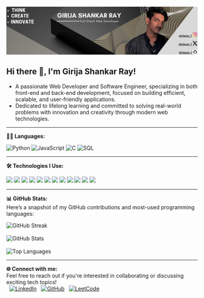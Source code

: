 ![banner](./assets/Github%20Background.png)

## Hi there 👋, I'm Girija Shankar Ray!

-   A passionate Web Developer and Software Engineer, specializing in both front-end and back-end development, focused on building efficient, scalable, and user-friendly applications.
-   Dedicated to lifelong learning and committed to solving real-world problems with innovation and creativity through modern web technologies.

---

**👨‍💻 Languages:**

![Python](https://img.shields.io/badge/-Python-000?&logo=Python)
![JavaScript](https://img.shields.io/badge/-JavaScript-000?&logo=JavaScript)
![C](https://img.shields.io/badge/-C-000?&logo=C)
![SQL](https://img.shields.io/badge/-SQL-000?&logo=MySQL)

---

**🛠 Technologies I Use:**

![](https://img.shields.io/badge/HTML5-E34F26?style=for-the-badge&logo=html5&logoColor=white)
![](https://img.shields.io/badge/CSS3-1572B6?style=for-the-badge&logo=css3&logoColor=white)
![](https://img.shields.io/badge/JavaScript-F7DF1E?style=for-the-badge&logo=javascript&logoColor=black)
![](https://img.shields.io/badge/React-61DAFB?style=for-the-badge&logo=react&logoColor=white)
![](https://img.shields.io/badge/Node.js-86BE00?style=for-the-badge&logo=node.js&logoColor=white)
![](https://img.shields.io/badge/Bash-4EAA25?style=for-the-badge&logo=gnubash&logoColor=white)
![](https://img.shields.io/badge/MySQL-F79F17?style=for-the-badge&logo=mysql&logoColor=white)
![](https://img.shields.io/badge/npm-CB3837?style=for-the-badge&logo=npm&logoColor=white)
![](https://img.shields.io/badge/VS_Code-0078D4?style=for-the-badge&logo=visual%20studio%20code&logoColor=white)
![](https://img.shields.io/badge/Git-F05032?style=for-the-badge&logo=git&logoColor=white)
![](https://img.shields.io/badge/Github-F05032?style=for-the-badge&logo=github&logoColor=white)
![](https://img.shields.io/badge/Markdown-F71A4A?style=for-the-badge&logo=markdown&logoColor=white)

---

**📊 GitHub Stats:**  
Here’s a snapshot of my GitHub contributions and most-used programming languages:

<p align="left">
  <img src="https://streak-stats.demolab.com?user=Girijaray07&theme=gruvbox&hide_border=false" alt="GitHub Streak" />
  <br><br>
  <img src="https://github-readme-stats.vercel.app/api?username=Girijaray07&show=prs_merged_percentage&theme=gruvbox&show_owner=true" alt="GitHub Stats" />
  <br><br>
  <img src="https://github-readme-stats.vercel.app/api/top-langs/?username=Girijaray07&layout=compact&theme=gruvbox" alt="Top Languages" />
</p>

---

**🌐 Connect with me:**  
Feel free to reach out if you're interested in collaborating or discussing exciting tech topics!  
&nbsp; [![LinkedIn](https://img.shields.io/badge/LinkedIn-0A66C2?style=for-the-badge&logo=linkedin&logoColor=white)](https://www.linkedin.com/in/girija-shankar-ray/) &nbsp;
[![GitHub](https://img.shields.io/badge/GitHub-181717?style=for-the-badge&logo=github&logoColor=white)](https://github.com/Girijaray07) &nbsp;
[![LeetCode](https://img.shields.io/badge/LeetCode-FFA116?style=for-the-badge&logo=leetcode&logoColor=black)](https://leetcode.com/u/Girijaray_7/)

<!-- [Portfolio](https://yourportfolio.com)-->
